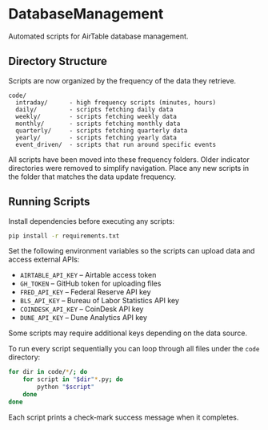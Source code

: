 # DatabaseManagement

Automated scripts for AirTable database management.

## Directory Structure

Scripts are now organized by the frequency of the data they retrieve.

```
code/
  intraday/      - high frequency scripts (minutes, hours)
  daily/         - scripts fetching daily data
  weekly/        - scripts fetching weekly data
  monthly/       - scripts fetching monthly data
  quarterly/     - scripts fetching quarterly data
  yearly/        - scripts fetching yearly data
  event_driven/  - scripts that run around specific events
```

All scripts have been moved into these frequency folders. Older indicator
directories were removed to simplify navigation. Place any new scripts in
the folder that matches the data update frequency.

## Running Scripts

Install dependencies before executing any scripts:

```bash
pip install -r requirements.txt
```

Set the following environment variables so the scripts can upload data and
access external APIs:

- `AIRTABLE_API_KEY` – Airtable access token
- `GH_TOKEN` – GitHub token for uploading files
- `FRED_API_KEY` – Federal Reserve API key
- `BLS_API_KEY` – Bureau of Labor Statistics API key
- `COINDESK_API_KEY` – CoinDesk API key
- `DUNE_API_KEY` – Dune Analytics API key

Some scripts may require additional keys depending on the data source.

To run every script sequentially you can loop through all files under the
`code` directory:

```bash
for dir in code/*/; do
    for script in "$dir"*.py; do
        python "$script"
    done
done
```

Each script prints a check‑mark success message when it completes.
